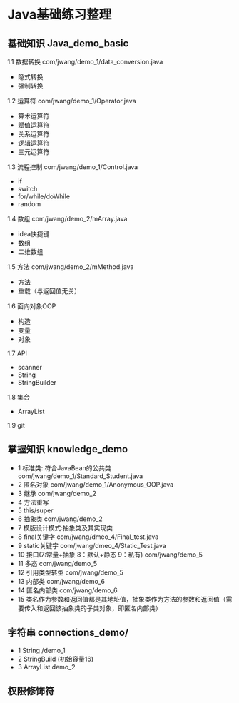 # Java基础练习整理

## 基础知识 Java_demo_basic

1.1 数据转换 com/jwang/demo_1/data_conversion.java

* 隐式转换 
* 强制转换
    
1.2 运算符 com/jwang/demo_1/Operator.java

* 算术运算符
* 赋值运算符
* 关系运算符
* 逻辑运算符
* 三元运算符
    
1.3 流程控制 com/jwang/demo_1/Control.java

* if
* switch
* for/while/doWhile
* random
    
1.4 数组 com/jwang/demo_2/mArray.java

* idea快捷键 
* 数组
* 二维数组

1.5 方法 com/jwang/demo_2/mMethod.java

* 方法
* 重载（与返回值无关）

1.6 面向对象OOP

* 构造
* 变量
* 对象

1.7 API

* scanner
* String
* StringBuilder

1.8 集合

* ArrayList

1.9 git

## 掌握知识  knowledge_demo

* 1 标准类: 符合JavaBean的公共类 com/jwang/demo_1/Standard_Student.java
* 2 匿名对象 com/jwang/demo_1/Anonymous_OOP.java
* 3 继承 com/jwang/demo_2
* 4 方法重写 
* 5 this/super 
* 6 抽象类 com/jwang/demo_2
* 7 模版设计模式:抽象类及其实现类
* 8 final关键字 com/jwang/dmeo_4/Final_test.java
* 9 static关键字 com/jwang/dmeo_4/Static_Test.java
* 10 接口(7:常量+抽象 8：默认+静态 9：私有) com/jwang/demo_5
* 11 多态 com/jwang/demo_5
* 12 引用类型转型 com/jwang/demo_5
* 13 内部类 com/jwang/demo_6
* 14 匿名内部类 com/jwang/demo_6
* 15 类名作为参数和返回值都是其地址值，抽象类作为方法的参数和返回值（需要传入和返回该抽象类的子类对象，即匿名内部类）

## 字符串 connections_demo/

* 1 String /demo_1
* 2 StringBuild (初始容量16)
* 3 ArrayList  demo_2

## 权限修饰符







    